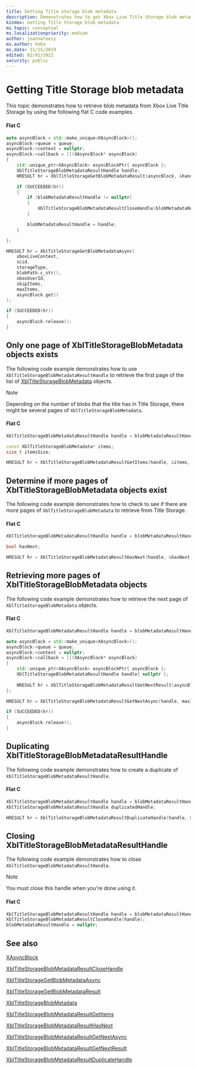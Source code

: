 ```yaml
---
title: Getting Title Storage blob metadata
description: Demonstrates how to get Xbox Live Title Storage blob metadata.
kindex: Getting Title Storage blob metadata
ms.topic: conceptual
ms.localizationpriority: medium
author: joannaleecy
ms.author: heba
ms.date: 11/15/2019
edited: 02/01/2021
security: public
---
```


# Getting Title Storage blob metadata

This topic demonstrates how to retrieve blob metadata from Xbox Live Title Storage by using the following flat C code examples.

#### Flat C



```cpp
auto asyncBlock = std::make_unique<XAsyncBlock>();
asyncBlock->queue = queue;
asyncBlock->context = nullptr;
asyncBlock->callback = [](XAsyncBlock* asyncBlock)
{
    std::unique_ptr<XAsyncBlock> asyncBlockPtr{ asyncBlock };
    XblTitleStorageBlobMetadataResultHandle handle;
    HRESULT hr = XblTitleStorageGetBlobMetadataResult(asyncBlock, &handle);

    if (SUCCEEDED(hr))
    {
        if (blobMetadataResultHandle != nullptr)
        {
            XblTitleStorageBlobMetadataResultCloseHandle(blobMetadataResultHandle);
        }

        blobMetadataResultHandle = handle;
    }

};

HRESULT hr = XblTitleStorageGetBlobMetadataAsync(
    xboxLiveContext,
    scid,
    storageType,
    blobPath.c_str(),
    xboxUserId,
    skipItems,
    maxItems,
    asyncBlock.get()
);

if (SUCCEEDED(hr))
{
    asyncBlock.release();
}
```


## Only one page  of  XblTitleStorageBlobMetadata objects exists

The following code example demonstrates how to use `XblTitleStorageBlobMetadataResultHandle` to retrieve the first page of the list of [XblTitleStorageBlobMetadata](../../../../../reference/live/xsapi-c/title_storage_c/structs/xbltitlestorageblobmetadata.md) objects.> [!NOTE]
> Depending on the number of blobs that the title has in Title Storage, there might be several pages of `XblTitleStorageBlobMetadata`.

#### Flat C



```cpp
XblTitleStorageBlobMetadataResultHandle handle = blobMetadataResultHandle;

const XblTitleStorageBlobMetadata* items;
size_t itemsSize;

HRESULT hr = XblTitleStorageBlobMetadataResultGetItems(handle, &items, &itemsSize);
```



## Determine if more pages of XblTitleStorageBlobMetadata objects exist

The following code example demonstrates how to check to see if there are more pages of `XblTitleStorageBlobMetadata` to retrieve from Title Storage.

#### Flat C



```cpp
XblTitleStorageBlobMetadataResultHandle handle = blobMetadataResultHandle;

bool hasNext;

HRESULT hr = XblTitleStorageBlobMetadataResultHasNext(handle, &hasNext);
```



## Retrieving more pages of XblTitleStorageBlobMetadata objects

The following code example demonstrates how to retrieve the next page of `XblTitleStorageBlobMetadata` objects.

#### Flat C



```cpp
XblTitleStorageBlobMetadataResultHandle handle = blobMetadataResultHandle;

auto asyncBlock = std::make_unique<XAsyncBlock>();
asyncBlock->queue = queue;
asyncBlock->context = nullptr;
asyncBlock->callback = [](XAsyncBlock* asyncBlock)
{
    std::unique_ptr<XAsyncBlock> asyncBlockPtr{ asyncBlock };
    XblTitleStorageBlobMetadataResultHandle handle{ nullptr };
    
    HRESULT hr = XblTitleStorageBlobMetadataResultGetNextResult(asyncBlock, &handle);
};

HRESULT hr = XblTitleStorageBlobMetadataResultGetNextAsync(handle, maxItems, asyncBlock.get());

if (SUCCEEDED(hr))
{
    asyncBlock.release();
}
```



## Duplicating XblTitleStorageBlobMetadataResultHandle

The following code example demonstrates how to create a duplicate of `XblTitleStorageBlobMetadataResultHandle`.

#### Flat C



```cpp
XblTitleStorageBlobMetadataResultHandle handle = blobMetadataResultHandle;
XblTitleStorageBlobMetadataResultHandle duplicatedHandle;

HRESULT hr = XblTitleStorageBlobMetadataResultDuplicateHandle(handle, &duplicatedHandle);
```



## Closing XblTitleStorageBlobMetadataResultHandle

The following code example demonstrates how to close `XblTitleStorageBlobMetadataResultHandle`.
> [!NOTE]
> You must close this handle when you're done using it.

#### Flat C



```cpp
XblTitleStorageBlobMetadataResultHandle handle = blobMetadataResultHandle;
XblTitleStorageBlobMetadataResultCloseHandle(handle);
blobMetadataResultHandle = nullptr;
```



## See also  

[XAsyncBlock](../../../../../reference/system/xasync/structs/xasyncblock.md)  

[XblTitleStorageBlobMetadataResultCloseHandle](../../../../../reference/live/xsapi-c/title_storage_c/functions/xbltitlestorageblobmetadataresultclosehandle.md)  

[XblTitleStorageGetBlobMetadataAsync](../../../../../reference/live/xsapi-c/title_storage_c/functions/xbltitlestoragegetblobmetadataasync.md)  

[XblTitleStorageGetBlobMetadataResult](../../../../../reference/live/xsapi-c/title_storage_c/functions/xbltitlestoragegetblobmetadataresult.md)  

[XblTitleStorageBlobMetadata](../../../../../reference/live/xsapi-c/title_storage_c/structs/xbltitlestorageblobmetadata.md)  

[XblTitleStorageBlobMetadataResultGetItems](../../../../../reference/live/xsapi-c/title_storage_c/functions/xbltitlestorageblobmetadataresultgetitems.md)  

[XblTitleStorageBlobMetadataResultHasNext](../../../../../reference/live/xsapi-c/title_storage_c/functions/xbltitlestorageblobmetadataresulthasnext.md)  

[XblTitleStorageBlobMetadataResultGetNextAsync](../../../../../reference/live/xsapi-c/title_storage_c/functions/xbltitlestorageblobmetadataresultgetnextasync.md)  

[XblTitleStorageBlobMetadataResultGetNextResult](../../../../../reference/live/xsapi-c/title_storage_c/functions/xbltitlestorageblobmetadataresultgetnextresult.md)  

[XblTitleStorageBlobMetadataResultDuplicateHandle](../../../../../reference/live/xsapi-c/title_storage_c/functions/xbltitlestorageblobmetadataresultduplicatehandle.md)  